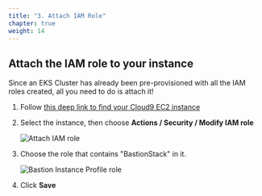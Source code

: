 ```yaml
---
title: "3. Attach IAM Role"
chapter: true
weight: 14
---
```


## Attach the IAM role to your instance

Since an EKS Cluster has already been pre-provisioned with all the IAM roles created, all you need to do is attach it!

1. Follow [this deep link to find your Cloud9 EC2 instance](https://console.aws.amazon.com/ec2/v2/home?region=us-east-1#Instances:search=aws-cloud9-harness;sort=desc:launchTime)

2. Select the instance, then choose **Actions / Security / Modify IAM role**

    ![Attach IAM role](/images/20_prerequisites/attachIAMrole.png)

3. Choose the role that contains "BastionStack" in it.

    ![Bastion Instance Profile role](/images/20_prerequisites/bastionStackRole.png)

4. Click **Save**



